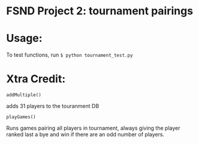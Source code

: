 # FSND Project 2: tournament pairings

# Usage:

To test functions, run ```$ python tournament_test.py```

# Xtra Credit:

```addMultiple()```

adds 31 players to the touranment DB

```playGames()```

Runs games pairing all players in tournament, always giving the player ranked last a bye and win if there are an odd number of players.